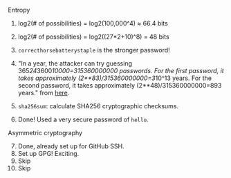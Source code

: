 Entropy

1. log2(# of possibilities) = log2(100,000^4) ≈ 66.4 bits
2. log2(# of possibilities) = log2((27\*2+10)^8) = 48 bits
3. `correcthorsebatterystaple` is the stronger password!
4. "In a year, the attacker can try guessing 365*24*3600*10000=315360000000 passwords. For the first password, it takes approximately (2\*\*83)/315360000000=3*10^13 years. For the second password, it takes approximately (2\*\*48)/315360000000=893 years." from [here](https://github.com/Ivan-Kim/MIT-missing-semester/tree/master/Lecture9).

5. `sha256sum`: calculate SHA256 cryptographic checksums.
6. Done! Used a very secure password of `hello`.

Asymmetric cryptography

7. Done, already set up for GitHub SSH.
8. Set up GPG! Exciting.
9. Skip
10. Skip

